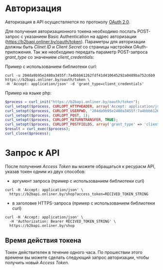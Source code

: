 # Авторизация
Авторизация в API осуществляется по протоколу [OAuth 2.0](http://oauth.net/2/).

Для получения авторизационного токена необходимо послать POST-запрос c указанием Basic Authentication на адрес авторизации (https://b2bapi.onliner.by/oauth/token). Параметры для авторизации должны быть _Clinet ID_ и _Client Secret_ со страницы настройки OAuth-приложения. 
Так же необходимо передать параметр POST-запроса _grant_type_ со значением _client_credentials_:

Пример с использованием библиотеки curl:
```
curl -u 204da9b95e2480a3455f:7a4bbb61262fdf41d410645292a0489ba752c6b9 https://b2bapi.onliner.by/oauth/token \
-H 'Accept: application/json' -d 'grant_type=client_credentials'
```
Пример на языке php:
```php
$process = curl_init("https://b2bapi.onliner.by/oauth/token");
curl_setopt($process, CURLOPT_HTTPHEADER, array('Accept: application/json'));
curl_setopt($process, CURLOPT_USERPWD, "204da9b95e2480a3455f:7a4bbb61262fdf41d410645292a0489ba752c6b9");
curl_setopt($process, CURLOPT_POST, 1);
curl_setopt($process, CURLOPT_RETURNTRANSFER, TRUE);
curl_setopt($process, CURLOPT_POSTFIELDS, array('grant_type' => 'client_credentials'));
$result = curl_exec($process);
curl_close($process);
```
# Запрос к API
После получения _Access Token_ вы можете обращаться к ресурасм API, указав токен одним из двух способов:

- аргумент запроса (пример с использованием библиотеки curl)
```
curl -H 'Accept: application/json' \
  https://b2bapi.onliner.by/shop?access_token=RECIVED_TOKEN_STRING
```

- в заголовке HTTPS-запроса (пример с использованием библиотеки curl)
```
curl -H 'Accept: application/json' \
  -H 'Authorization: Bearer RECIVED_TOKEN_STRING' \
  https://b2bapi.onliner.by/shop
```

## Время действия токена
Токен действителен в течение одного часа. По прошествии этого времени вы можете сделать следующий запрос авторизации, чтобы получить новый _Access Token_.
